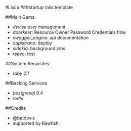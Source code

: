 #Lisca
###startup rails template 

##Main Gems:
* _devise_:user management
* _doorkeer_: Resource Owner Password Credentials flow
* _swagger_engine_: api documentation
* _capistrano_: deploy
* _sidekiq_: background jobs
* _rspec_: test

##System Requisites:
* _ruby 2.1_

##Backing Services
* _postgresql 9.4_
* _redis_

##Credits
* @batdevis
* supported by Rawfish
